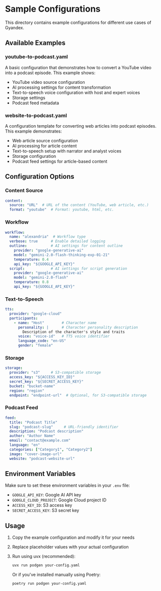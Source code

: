 # Sample Configurations

This directory contains example configurations for different use cases of Gyandex.

## Available Examples

### youtube-to-podcast.yaml
A basic configuration that demonstrates how to convert a YouTube video into a podcast episode. This example shows:
- YouTube video source configuration
- AI processing settings for content transformation
- Text-to-speech voice configuration with host and expert voices
- Storage settings
- Podcast feed metadata

### website-to-podcast.yaml
A configuration template for converting web articles into podcast episodes. This example demonstrates:
- Web article source configuration
- AI processing for article content
- Text-to-speech setup with narrator and analyst voices
- Storage configuration
- Podcast feed settings for article-based content

## Configuration Options

### Content Source
```yaml
content:
  source: "URL"  # URL of the content (YouTube, web article, etc.)
  format: "youtube"  # Format: youtube, html, etc.
```

### Workflow
```yaml
workflow:
  name: "alexandria"  # Workflow type
  verbose: true      # Enable detailed logging
  outline:           # AI settings for content outline
    provider: "google-generative-ai"
    model: "gemini-2.0-flash-thinking-exp-01-21"
    temperature: 0.4
    api_key: "${GOOGLE_API_KEY}"
  script:            # AI settings for script generation
    provider: "google-generative-ai"
    model: "gemini-2.0-flash"
    temperature: 0.8
    api_key: "${GOOGLE_API_KEY}"
```

### Text-to-Speech
```yaml
tts:
  provider: "google-cloud"
  participants:
    - name: "Host"        # Character name
      personality: |      # Character personality description
        Description of the character's style and traits
      voice: "voice-id"   # TTS voice identifier
      language_code: "en-US"
      gender: "female"
```

### Storage
```yaml
storage:
  provider: "s3"     # S3-compatible storage
  access_key: "${ACCESS_KEY_ID}"
  secret_key: "${SECRET_ACCESS_KEY}"
  bucket: "bucket-name"
  region: "region"
  endpoint: "endpoint-url"  # Optional, for S3-compatible storage
```

### Podcast Feed
```yaml
feed:
  title: "Podcast Title"
  slug: "podcast-slug"     # URL-friendly identifier
  description: "Podcast description"
  author: "Author Name"
  email: "contact@example.com"
  language: "en"
  categories: ["Category1", "Category2"]
  image: "cover-image-url"
  website: "podcast-website-url"
```

## Environment Variables
Make sure to set these environment variables in your `.env` file:
- `GOOGLE_API_KEY`: Google AI API key
- `GOOGLE_CLOUD_PROJECT`: Google Cloud project ID
- `ACCESS_KEY_ID`: S3 access key
- `SECRET_ACCESS_KEY`: S3 secret key

## Usage

1. Copy the example configuration and modify it for your needs
2. Replace placeholder values with your actual configuration
3. Run using uvx (recommended):
   ```bash
   uvx run podgen your-config.yaml
   ```

   Or if you've installed manually using Poetry:
   ```bash
   poetry run podgen your-config.yaml
   ```
